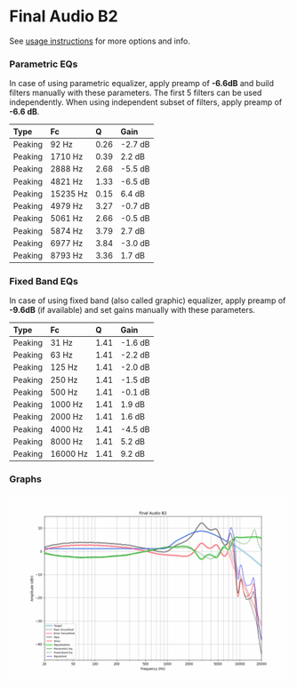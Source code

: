 # Final Audio B2
See [usage instructions](https://github.com/jaakkopasanen/AutoEq#usage) for more options and info.

### Parametric EQs
In case of using parametric equalizer, apply preamp of **-6.6dB** and build filters manually
with these parameters. The first 5 filters can be used independently.
When using independent subset of filters, apply preamp of **-6.6 dB**.

| Type    | Fc       |    Q | Gain    |
|:--------|:---------|:-----|:--------|
| Peaking | 92 Hz    | 0.26 | -2.7 dB |
| Peaking | 1710 Hz  | 0.39 | 2.2 dB  |
| Peaking | 2888 Hz  | 2.68 | -5.5 dB |
| Peaking | 4821 Hz  | 1.33 | -6.5 dB |
| Peaking | 15235 Hz | 0.15 | 6.4 dB  |
| Peaking | 4979 Hz  | 3.27 | -0.7 dB |
| Peaking | 5061 Hz  | 2.66 | -0.5 dB |
| Peaking | 5874 Hz  | 3.79 | 2.7 dB  |
| Peaking | 6977 Hz  | 3.84 | -3.0 dB |
| Peaking | 8793 Hz  | 3.36 | 1.7 dB  |

### Fixed Band EQs
In case of using fixed band (also called graphic) equalizer, apply preamp of **-9.6dB**
(if available) and set gains manually with these parameters.

| Type    | Fc       |    Q | Gain    |
|:--------|:---------|:-----|:--------|
| Peaking | 31 Hz    | 1.41 | -1.6 dB |
| Peaking | 63 Hz    | 1.41 | -2.2 dB |
| Peaking | 125 Hz   | 1.41 | -2.0 dB |
| Peaking | 250 Hz   | 1.41 | -1.5 dB |
| Peaking | 500 Hz   | 1.41 | -0.1 dB |
| Peaking | 1000 Hz  | 1.41 | 1.9 dB  |
| Peaking | 2000 Hz  | 1.41 | 1.6 dB  |
| Peaking | 4000 Hz  | 1.41 | -4.5 dB |
| Peaking | 8000 Hz  | 1.41 | 5.2 dB  |
| Peaking | 16000 Hz | 1.41 | 9.2 dB  |

### Graphs
![](./Final%20Audio%20B2.png)
